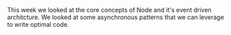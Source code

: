 This week we looked at the core concepts of Node and it's event driven architcture. We looked at some asynchronous patterns that we can leverage to write optimal code.